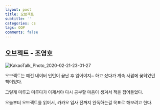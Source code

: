 ```yaml
---
layout: post
title: 오브젝트
subtitle: ''
categories: cs
tags: OOP
comments: false
---
```


## 오브젝트 - 조영호

![KakaoTalk_Photo_2020-02-21-23-01-27](https://user-images.githubusercontent.com/43809168/75040509-1e008b80-54fe-11ea-949b-4410e4b533a3.jpeg)

오브젝트는 예전 네이버 인턴이 끝난 후 읽어야지~ 하고 샀다가 계속 서랍에 꽂혀있던 책이었다.

그렇게 미루고 미루다가 이제서야 다시 공부할 마음이 생겨서 책을 집어들었다.

오늘부터 오브젝트를 읽어서, 카카오 입사 전까지 완독하는걸 목표로 해보려고 한다.

